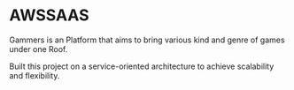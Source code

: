 # AWSSAAS
Gammers is an Platform that aims to bring various kind and genre of games under one Roof.
<p>Built this project on a service-oriented architecture to achieve scalability and flexibility.
